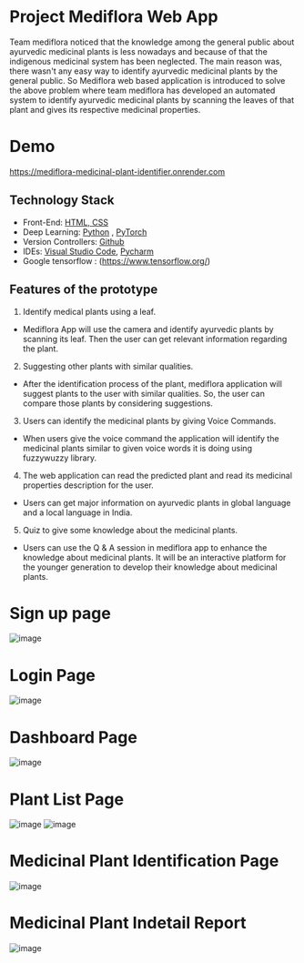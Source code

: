 # Project Mediflora Web App 

Team mediflora noticed that the knowledge among the general public about ayurvedic medicinal plants is less nowadays and because of that the indigenous medicinal system has been neglected. The main reason was, there wasn't any easy way to identify ayurvedic medicinal plants by the general public. So Mediflora web based application is introduced to solve the above problem where team mediflora has developed an automated system to identify ayurvedic medicinal plants by scanning the leaves of that plant and gives its respective medicinal properties.

# Demo
https://mediflora-medicinal-plant-identifier.onrender.com

## Technology Stack

 - Front-End: [HTML, CSS](https://html.com/)
 - Deep Learning: [Python](https://www.python.org/) , [PyTorch](https://www.python.org/)
 - Version Controllers: [Github](https://github.com/)
 - IDEs: [Visual Studio Code](https://code.visualstudio.com/), [Pycharm](https://www.jetbrains.com/pycharm/)
 - Google tensorflow : (https://www.tensorflow.org/)
 
 ## Features of the prototype
 1.  Identify medical plants using a leaf.
    

-   Mediflora App will use the camera and identify ayurvedic plants by scanning its leaf. Then the user can get relevant information regarding the plant.
    

2.  Suggesting other plants with similar qualities.
    

-   After the identification process of the plant, mediflora application will suggest plants to the user with similar qualities. So, the user can compare those plants by considering suggestions.
    

3.  Users can identify the medicinal plants by giving Voice Commands.
    

-   When users give the voice command the application will identify the medicinal plants similar to given voice words it is doing using fuzzywuzzy library.
    

4.  The web application can read the predicted plant and read its medicinal properties description for the user.
    

-   Users can get major information on ayurvedic plants in global language and a local language in India.
    

5.  Quiz to give some knowledge about the medicinal plants.
    

-   Users can use the Q & A session in mediflora app to enhance the knowledge about medicinal plants. It will be an interactive platform for the younger generation to develop their knowledge about medicinal plants.

# Sign up page

![image](https://github.com/user-attachments/assets/ee1b6c3f-3b3e-468f-a3e5-f26448bf66cc)

# Login Page

![image](https://github.com/user-attachments/assets/1466aab9-fb4d-44cf-92d0-ae451203e1c1)

# Dashboard Page
![image](https://github.com/user-attachments/assets/e92bff03-6f53-4a58-a249-64188cbb4618)

# Plant List Page
![image](https://github.com/user-attachments/assets/9151e6fa-240b-4999-a914-b9dcdf2c134d)
![image](https://github.com/user-attachments/assets/01ed50e1-0272-41b6-8b04-7dd550da7fdf)

# Medicinal Plant Identification Page
![image](https://github.com/user-attachments/assets/b94946c7-2ab1-4bf7-aa13-8a927e56b72d)

# Medicinal Plant Indetail Report
![image](https://github.com/user-attachments/assets/c6228303-d2b0-4641-8f5d-926eb32f7297)











